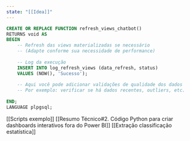 ```yaml
---
state: "[[Idea]]"
---
```

```sql
CREATE OR REPLACE FUNCTION refresh_views_chatbot()
RETURNS void AS 
BEGIN
    -- Refresh das views materializadas se necessário
    -- (Adapte conforme sua necessidade de performance)
    
    -- Log da execução
    INSERT INTO log_refresh_views (data_refresh, status) 
    VALUES (NOW(), 'Sucesso');
    
    -- Aqui você pode adicionar validações de qualidade dos dados
    -- Por exemplo: verificar se há dados recentes, outliers, etc.
    
END;
LANGUAGE plpgsql;
```

[[Scripts exemplo]]
[[Resumo Técnico#2. Código Python para criar dashboards interativos fora do Power BI]]
[[Extração classificação estatística]]
